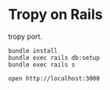 Tropy on Rails
==============

tropy port.

```
bundle install
bundle exec rails db:setup
bundle exec rails s

open http://localhost:3000
```
